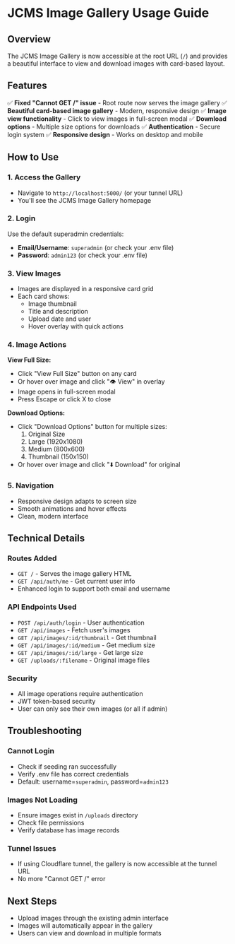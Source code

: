 # JCMS Image Gallery Usage Guide

## Overview
The JCMS Image Gallery is now accessible at the root URL (`/`) and provides a beautiful interface to view and download images with card-based layout.

## Features
✅ **Fixed "Cannot GET /" issue** - Root route now serves the image gallery
✅ **Beautiful card-based image gallery** - Modern, responsive design
✅ **Image view functionality** - Click to view images in full-screen modal
✅ **Download options** - Multiple size options for downloads
✅ **Authentication** - Secure login system
✅ **Responsive design** - Works on desktop and mobile

## How to Use

### 1. Access the Gallery
- Navigate to `http://localhost:5000/` (or your tunnel URL)
- You'll see the JCMS Image Gallery homepage

### 2. Login
Use the default superadmin credentials:
- **Email/Username**: `superadmin` (or check your .env file)
- **Password**: `admin123` (or check your .env file)

### 3. View Images
- Images are displayed in a responsive card grid
- Each card shows:
  - Image thumbnail
  - Title and description
  - Upload date and user
  - Hover overlay with quick actions

### 4. Image Actions
**View Full Size:**
- Click "View Full Size" button on any card
- Or hover over image and click "👁️ View" in overlay
- Image opens in full-screen modal
- Press Escape or click X to close

**Download Options:**
- Click "Download Options" button for multiple sizes:
  1. Original Size
  2. Large (1920x1080)
  3. Medium (800x600)
  4. Thumbnail (150x150)
- Or hover over image and click "⬇️ Download" for original

### 5. Navigation
- Responsive design adapts to screen size
- Smooth animations and hover effects
- Clean, modern interface

## Technical Details

### Routes Added
- `GET /` - Serves the image gallery HTML
- `GET /api/auth/me` - Get current user info
- Enhanced login to support both email and username

### API Endpoints Used
- `POST /api/auth/login` - User authentication
- `GET /api/images` - Fetch user's images
- `GET /api/images/:id/thumbnail` - Get thumbnail
- `GET /api/images/:id/medium` - Get medium size
- `GET /api/images/:id/large` - Get large size
- `GET /uploads/:filename` - Original image files

### Security
- All image operations require authentication
- JWT token-based security
- User can only see their own images (or all if admin)

## Troubleshooting

### Cannot Login
- Check if seeding ran successfully
- Verify .env file has correct credentials
- Default: username=`superadmin`, password=`admin123`

### Images Not Loading
- Ensure images exist in `/uploads` directory
- Check file permissions
- Verify database has image records

### Tunnel Issues
- If using Cloudflare tunnel, the gallery is now accessible at the tunnel URL
- No more "Cannot GET /" error

## Next Steps
- Upload images through the existing admin interface
- Images will automatically appear in the gallery
- Users can view and download in multiple formats
